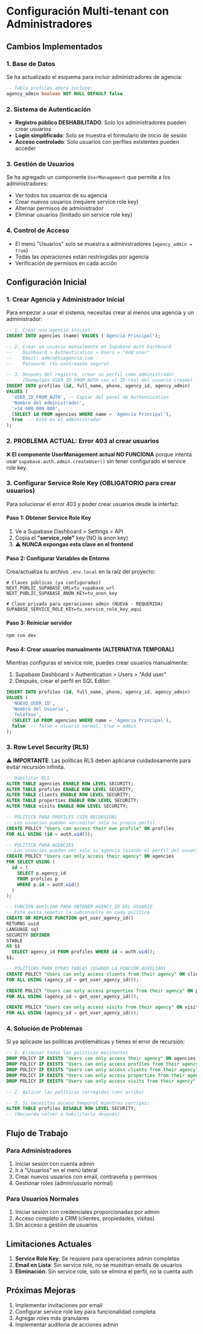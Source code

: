 # Configuración Multi-tenant con Administradores

## Cambios Implementados

### 1. Base de Datos
Se ha actualizado el esquema para incluir administradores de agencia:

```sql
-- Tabla profiles ahora incluye:
agency_admin boolean NOT NULL DEFAULT false
```

### 2. Sistema de Autenticación
- **Registro público DESHABILITADO**: Solo los administradores pueden crear usuarios
- **Login simplificado**: Solo se muestra el formulario de inicio de sesión
- **Acceso controlado**: Solo usuarios con perfiles existentes pueden acceder

### 3. Gestión de Usuarios
Se ha agregado un componente `UserManagement` que permite a los administradores:
- Ver todos los usuarios de su agencia
- Crear nuevos usuarios (requiere service role key)
- Alternar permisos de administrador
- Eliminar usuarios (limitado sin service role key)

### 4. Control de Acceso
- El menú "Usuarios" solo se muestra a administradores (`agency_admin = true`)
- Todas las operaciones están restringidas por agencia
- Verificación de permisos en cada acción

## Configuración Inicial

### 1. Crear Agencia y Administrador Inicial

Para empezar a usar el sistema, necesitas crear al menos una agencia y un administrador:

```sql
-- 1. Crear una agencia inicial
INSERT INTO agencies (name) VALUES ('Agencia Principal');

-- 2. Crear un usuario manualmente en Supabase Auth Dashboard
--    Dashboard > Authentication > Users > "Add user"
--    Email: admin@tuagencia.com
--    Password: (tu contraseña segura)

-- 3. Después del registro, crear su perfil como administrador
--    (Reemplaza USER_ID_FROM_AUTH con el ID real del usuario creado)
INSERT INTO profiles (id, full_name, phone, agency_id, agency_admin)
VALUES (
  'USER_ID_FROM_AUTH', -- Copiar del panel de Authentication
  'Nombre del Administrador',
  '+34 600 000 000',
  (SELECT id FROM agencies WHERE name = 'Agencia Principal'),
  true  -- Este es el administrador
);
```

### 2. PROBLEMA ACTUAL: Error 403 al crear usuarios

❌ **El componente UserManagement actual NO FUNCIONA** porque intenta usar `supabase.auth.admin.createUser()` sin tener configurado el service role key.

### 3. Configurar Service Role Key (OBLIGATORIO para crear usuarios)

Para solucionar el error 403 y poder crear usuarios desde la interfaz:

#### Paso 1: Obtener Service Role Key
1. Ve a Supabase Dashboard > Settings > API
2. Copia el **"service_role"** key (NO la anon key)
3. ⚠️ **NUNCA expongas esta clave en el frontend**

#### Paso 2: Configurar Variables de Entorno
Crea/actualiza tu archivo `.env.local` en la raíz del proyecto:

```env
# Claves públicas (ya configuradas)
NEXT_PUBLIC_SUPABASE_URL=tu_supabase_url
NEXT_PUBLIC_SUPABASE_ANON_KEY=tu_anon_key

# Clave privada para operaciones admin (NUEVA - REQUERIDA)
SUPABASE_SERVICE_ROLE_KEY=tu_service_role_key_aqui
```

#### Paso 3: Reiniciar servidor
```bash
npm run dev
```

#### Paso 4: Crear usuarios manualmente (ALTERNATIVA TEMPORAL)
Mientras configuras el service role, puedes crear usuarios manualmente:

1. Supabase Dashboard > Authentication > Users > "Add user"
2. Después, crear el perfil en SQL Editor:
```sql
INSERT INTO profiles (id, full_name, phone, agency_id, agency_admin)
VALUES (
  'NUEVO_USER_ID',
  'Nombre del Usuario',
  'Teléfono',
  (SELECT id FROM agencies WHERE name = 'Agencia Principal'),
  false  -- false = usuario normal, true = admin
);
```

### 3. Row Level Security (RLS)

⚠️ **IMPORTANTE**: Las políticas RLS deben aplicarse cuidadosamente para evitar recursión infinita.

```sql
-- Habilitar RLS
ALTER TABLE agencies ENABLE ROW LEVEL SECURITY;
ALTER TABLE profiles ENABLE ROW LEVEL SECURITY;
ALTER TABLE clients ENABLE ROW LEVEL SECURITY;
ALTER TABLE properties ENABLE ROW LEVEL SECURITY;
ALTER TABLE visits ENABLE ROW LEVEL SECURITY;

-- POLÍTICA PARA PROFILES (SIN RECURSIÓN)
-- Los usuarios pueden ver/editar solo su propio perfil
CREATE POLICY "Users can access their own profile" ON profiles
FOR ALL USING (id = auth.uid());

-- POLÍTICA PARA AGENCIES 
-- Los usuarios pueden ver solo su agencia (usando el perfil del usuario autenticado)
CREATE POLICY "Users can only access their agency" ON agencies
FOR SELECT USING (
  id = (
    SELECT p.agency_id 
    FROM profiles p 
    WHERE p.id = auth.uid()
  )
);

-- FUNCIÓN AUXILIAR PARA OBTENER AGENCY_ID DEL USUARIO
-- Esto evita repetir la subconsulta en cada política
CREATE OR REPLACE FUNCTION get_user_agency_id()
RETURNS uuid
LANGUAGE sql
SECURITY DEFINER
STABLE
AS $$
  SELECT agency_id FROM profiles WHERE id = auth.uid();
$$;

-- POLÍTICAS PARA OTRAS TABLAS (USANDO LA FUNCIÓN AUXILIAR)
CREATE POLICY "Users can only access clients from their agency" ON clients
FOR ALL USING (agency_id = get_user_agency_id());

CREATE POLICY "Users can only access properties from their agency" ON properties
FOR ALL USING (agency_id = get_user_agency_id());

CREATE POLICY "Users can only access visits from their agency" ON visits
FOR ALL USING (agency_id = get_user_agency_id());
```

### 4. Solución de Problemas

Si ya aplicaste las políticas problemáticas y tienes el error de recursión:

```sql
-- 1. Eliminar todas las políticas existentes
DROP POLICY IF EXISTS "Users can only access their agency" ON agencies;
DROP POLICY IF EXISTS "Users can only access profiles from their agency" ON profiles;
DROP POLICY IF EXISTS "Users can only access clients from their agency" ON clients;
DROP POLICY IF EXISTS "Users can only access properties from their agency" ON properties;
DROP POLICY IF EXISTS "Users can only access visits from their agency" ON visits;

-- 2. Aplicar las políticas corregidas (ver arriba)

-- 3. Si necesitas acceso temporal mientras corriges:
ALTER TABLE profiles DISABLE ROW LEVEL SECURITY;
-- (Recuerda volver a habilitarlo después)
```

## Flujo de Trabajo

### Para Administradores
1. Iniciar sesión con cuenta admin
2. Ir a "Usuarios" en el menú lateral
3. Crear nuevos usuarios con email, contraseña y permisos
4. Gestionar roles (admin/usuario normal)

### Para Usuarios Normales
1. Iniciar sesión con credenciales proporcionadas por admin
2. Acceso completo a CRM (clientes, propiedades, visitas)
3. Sin acceso a gestión de usuarios

## Limitaciones Actuales

1. **Service Role Key**: Se requiere para operaciones admin completas
2. **Email en Lista**: Sin service role, no se muestran emails de usuarios
3. **Eliminación**: Sin service role, solo se elimina el perfil, no la cuenta auth

## Próximas Mejoras

1. Implementar invitaciones por email
2. Configurar service role key para funcionalidad completa
3. Agregar roles más granulares
4. Implementar auditoria de acciones admin
